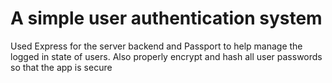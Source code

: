 <h1>A simple user authentication system</h1>
<p>
Used Express for the server backend and Passport to help manage the logged in state of users. Also properly encrypt and hash all user passwords so that the app is secure
</p>
